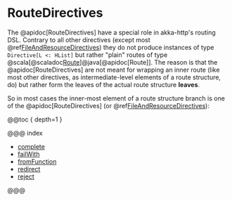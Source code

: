 # RouteDirectives

The @apidoc[RouteDirectives] have a special role in akka-http's routing DSL. Contrary to all other directives (except most
@ref[FileAndResourceDirectives](../file-and-resource-directives/index.md)) they do not produce instances of type `Directive[L <: HList]` but rather "plain"
routes of type @scala[@scaladoc[Route](akka.http.scaladsl.server.index#Route=akka.http.scaladsl.server.RequestContext=%3Escala.concurrent.Future[akka.http.scaladsl.server.RouteResult])]@java[@apidoc[Route]].
The reason is that the @apidoc[RouteDirectives] are not meant for wrapping an inner route (like most other directives, as
intermediate-level elements of a route structure, do) but rather form the leaves of the actual route structure **leaves**.

So in most cases the inner-most element of a route structure branch is one of the @apidoc[RouteDirectives] (or
@ref[FileAndResourceDirectives](../file-and-resource-directives/index.md)):

@@toc { depth=1 }

@@@ index

* [complete](complete.md)
* [failWith](failWith.md)
* [fromFunction](fromFunction.md)
* [redirect](redirect.md)
* [reject](reject.md)

@@@
